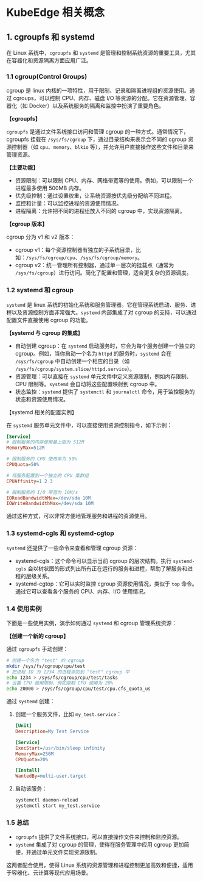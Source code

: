 # KubeEdge 相关概念

## 1. cgroupfs 和 systemd

在 Linux 系统中，`cgroupfs` 和 `systemd` 是管理和控制系统资源的重要工具，尤其在容器化和资源隔离方面应用广泛。

### 1.1 cgroup(Control Groups)

cgroup 是 linux 内核的一项特性，用于限制、记录和隔离进程组的资源使用。通过 cgroups，可以控制 CPU、内存、磁盘 I/O 等资源的分配。它在资源管理、容器化（如 Docker）以及系统服务的隔离和监控中扮演了重要角色。

**【cgroupfs】**

`cgroupfs` 是通过文件系统接口访问和管理 cgroup 的一种方式。通常情况下，cgroupfs 挂载在 `/sys/fs/cgroup` 下，通过目录结构来表示会不同的 cgroup 资源控制器（如 `cpu`、`memory`、`blkio` 等），并允许用户直接操作这些文件和目录来管理资源。

**【主要功能】**

- 资源限制：可以限制 CPU、内存、网络带宽等的使用。例如，可以限制一个进程最多使用 500MB 内存。
- 优先级控制：通过设置权重，让系统资源按优先级分配给不同进程。
- 监控和计量：可以监控进程的资源使用情况。
- 进程隔离：允许把不同的进程组放入不同的 cgroup 中，实现资源隔离。

**【cgroup 版本】**

cgroup 分为 v1 和 v2 版本：

- cgroup v1：每个资源控制器有独立的子系统目录，比如：`/sys/fs/cgroup/cpu`、`/sys/fs/cgroup/memory`。
- cgroup v2：统一管理所有控制器，通过单一层次的挂载点（通常为 `/sys/fs/cgroup`）进行访问。简化了配置和管理，适合更复杂的资源调度。

### 1.2 systemd 和 cgroup

`systemd` 是 linux 系统的初始化系统和服务管理器。它在管理系统启动、服务、进程以及资源控制方面非常强大。`systemd` 内部集成了对 cgroup 的支持，可以通过配置文件直接使用 cgroup 的功能。

**【systemd 与 cgroup 的集成】**

- 自动创建 cgroup：在 `systemd` 启动服务时，它会为每个服务创建一个独立的 cgroup。例如，当你启动一个名为 `httpd` 的服务时，`systemd` 会在 `/sys/fs/cgroup` 中自动创建一个相应的目录（如 `/sys/fs/cgroup/system.slice/httpd.service`）。
- 资源管理：可以直接在 `systemd` 单元文件中定义资源限制，例如内存限制、CPU 限制等。`systemd` 会自动将这些配置映射到 cgroup 中。
- 状态监控：`systemd` 提供了 `systemctl` 和 `journalctl` 命令，用于监控服务的状态和资源使用情况。

【systemd 相关的配置实例】

在 `systemd` 服务单元文件中，可以直接使用资源控制指令，如下示例：

```ini
[Service]
# 限制服务的内存使用量上限为 512M
MemoryMax=512M

# 限制服务的 CPU 使用率为 50%
CPUQuota=50%

# 将服务配置到一个独立的 CPU 集群组
CPUAffinity=1 2 3

# 限制服务的 I/O 带宽为 10M/s
IOReadBandwidthMax=/dev/sda 10M
IOWriteBandwidthMax=/dev/sda 10M
```

通过这种方式，可以非常方便地管理服务和进程的资源使用。

### 1.3 systemd-cgls 和 systemd-cgtop

`systemd` 还提供了一些命令来查看和管理 cgroup 资源：

- systemd-cgls：这个命令可以显示当前 cgroup 的层次结构。执行 `systemd-cgls` 会以树状图的形式列出所有正在运行的服务和进程，帮助了解服务和进程的层级关系。
- systemd-cgtop：它可以实时监控 cgroup 资源使用情况，类似于 `top` 命令。通过它可以查看各个服务的 CPU、内存、I/O 使用情况。

### 1.4 使用实例

下面是一些使用实例，演示如何通过 `systemd` 和 cgroup 管理系统资源：

**【创建一个新的 cgroup】**

通过 `cgroupfs` 手动创建：

```bash
# 创建一个名为 "test" 的 cgroup
mkdir /sys/fs/cgroup/cpu/test
# 把进程 ID 为 1234 的进程添加到 "test" cgroup 中
echo 1234 > /sys/fs/cgroup/cpu/test/tasks
# 设置 CPU 使用限制，例如限制 CPU 使用为 20%
echo 20000 > /sys/fs/cgroup/cpu/test/cpu.cfs_quota_us
```

通过 `systemd` 创建：

1. 创建一个服务文件，比如 `my_test.service`：

    ```ini
    [Unit]
    Description=My Test Service
    
    [Service]
    ExecStart=/usr/bin/sleep infinity
    MemoryMax=256M
    CPUQuota=20%
    
    [Install]
    WantedBy=multi-user.target
    ```

2. 启动该服务：

    ```bash
    systemctl daemon-reload
    systemctl start my_test.service
    ```

### 1.5 总结

- `cgroupfs` 提供了文件系统接口，可以直接操作文件来控制和监控资源。
- `systemd` 集成了对 cgroup 的管理，使得在服务管理中应用 cgroup 更加简便，并通过单元文件实现资源限制。

这两者配合使用，使得 Linux 系统的资源管理和进程控制更加高效和便捷，适用于容器化、云计算等现代应用场景。





















